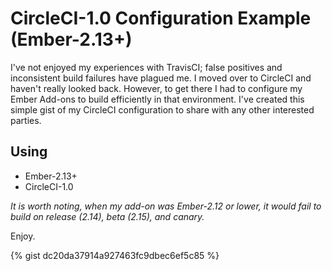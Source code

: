 # CircleCI-1.0 Configuration Example (Ember-2.13+)

I've not enjoyed my experiences with TravisCI; false positives and
inconsistent build failures have plagued me. I moved over to CircleCI
and haven't really looked back.  However, to get there I
had to configure my Ember Add-ons to build efficiently in that environment.
I've created this simple gist of my CircleCI configuration to share with
any other interested parties.

## Using

* Ember-2.13+
* CircleCI-1.0

_It is worth noting, when my add-on was Ember-2.12 or lower, it would fail to build
on release (2.14), beta (2.15), and canary._

Enjoy.

{% gist dc20da37914a927463fc9dbec6ef5c85 %}
